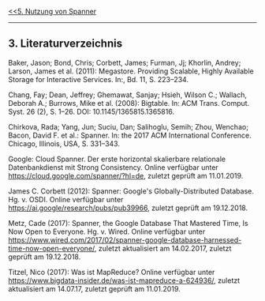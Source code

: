 [<<5. Nutzung von Spanner](Nutzung.md)


***


## 3. Literaturverzeichnis

Baker, Jason; Bond, Chris; Corbett, James; Furman, Jj; Khorlin, Andrey; Larson, James et al. (2011): Megastore. Providing Scalable, Highly Available Storage for Interactive Services. In:, Bd. 11, S. 223–234.

Chang, Fay; Dean, Jeffrey; Ghemawat, Sanjay; Hsieh, Wilson C.; Wallach, Deborah A.; Burrows, Mike et al. (2008): Bigtable. In: ACM Trans. Comput. Syst. 26 (2), S. 1–26. DOI: 10.1145/1365815.1365816.

Chirkova, Rada; Yang, Jun; Suciu, Dan; Salihoglu, Semih; Zhou, Wenchao; Bacon, David F. et al.: Spanner. In: the 2017 ACM International Conference. Chicago, Illinois, USA, S. 331–343.

Google: Cloud Spanner. Der erste horizontal skalierbare relationale Datenbankdienst mit Strong Consistency. Online verfügbar unter https://cloud.google.com/spanner/?hl=de, zuletzt geprüft am 11.01.2019.

James C. Corbett (2012): Spanner: Google's Globally-Distributed Database. Hg. v. OSDI. Online verfügbar unter https://ai.google/research/pubs/pub39966, zuletzt geprüft am 19.12.2018.

Metz, Cade (2017): Spanner, the Google Database That Mastered Time, Is Now Open to Everyone. Hg. v. Wired. Online verfügbar unter https://www.wired.com/2017/02/spanner-google-database-harnessed-time-now-open-everyone/, zuletzt aktualisiert am 14.02.2017, zuletzt geprüft am 19.12.2018.

Titzel, Nico (2017): Was ist MapReduce? Online verfügbar unter https://www.bigdata-insider.de/was-ist-mapreduce-a-624936/, zuletzt aktualisiert am 14.07.17, zuletzt geprüft am 11.01.2019.

